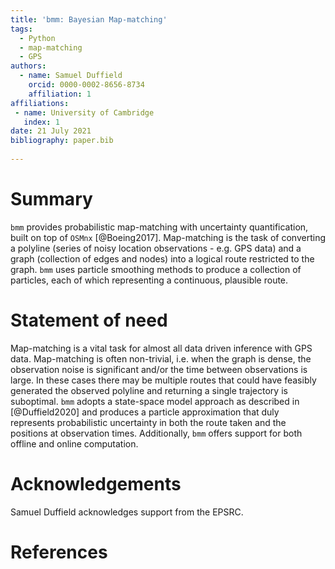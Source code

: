 ```yaml
---
title: 'bmm: Bayesian Map-matching'
tags:
  - Python
  - map-matching
  - GPS
authors:
  - name: Samuel Duffield
    orcid: 0000-0002-8656-8734
    affiliation: 1
affiliations:
 - name: University of Cambridge
   index: 1
date: 21 July 2021
bibliography: paper.bib
   
---
```


# Summary

`bmm` provides probabilistic map-matching with uncertainty quantification, built on top of `OSMnx` [@Boeing2017].
Map-matching is the task of converting a polyline (series of noisy location observations - e.g. GPS data)
and a graph (collection of edges and nodes) into a logical route restricted to the graph.
`bmm` uses particle smoothing methods to produce a collection of particles, each of which representing a
continuous, plausible route.

# Statement of need

Map-matching is a vital task for almost all data driven inference with GPS data.
Map-matching is often non-trivial, i.e. when the graph is dense, the observation noise is significant
and/or the time between observations is large. In these cases there may be multiple routes
that could have feasibly generated the observed polyline and returning a single trajectory is suboptimal.
`bmm` adopts a state-space model approach as described in [@Duffield2020]
and produces a particle approximation that duly represents probabilistic
uncertainty in both the route taken and the positions at observation times. Additionally, `bmm` offers
support for both offline and online computation.


# Acknowledgements

Samuel Duffield acknowledges support from the EPSRC.

[comment]: <> (`bmm` is built on top of `OSMnx` [@Boeing2017] - a python package assisting with the retrieval and processing)

[comment]: <> (of OpenStreetMap data [@OpenStreetMap]. Although, `bmm` is applicable to be used on any suitably)

[comment]: <> (labelled NetworkX graph [@Hagberg2008].)

[comment]: <> (In addition, `bmm` utilises `numpy` [@Harris2020] and `numba` [@Lam2015] for fast scientific calculations,)

[comment]: <> (`pandas` [@Reback2020] and `geopandas` [@Jordahl2020] for spatial data storage and manipulation)

[comment]: <> (as well as `matplotlib` [@Hunter2007] for visualisation.)

# References